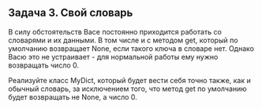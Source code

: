 ## Задача 3. Свой словарь
В силу обстоятельств Васе постоянно приходится работать со словарями и их данными. 
В том числе и с методом get, который по умолчанию возвращает None, если такого ключа в словаре нет. 
Однако Васю это не устраивает - для нормальной работы ему нужно возвращать число 0.

Реализуйте класс MyDict, который будет вести себя точно также, как и обычный словарь, 
за исключением того, что метод get по умолчанию будет возвращать не None, а число 0.


